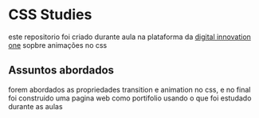 # CSS Studies

este repositorio foi criado durante aula na plataforma da [digital innovation one](https://digitalinnovation.one) sopbre animações no css

## Assuntos abordados

forem abordados as propriedades transition e animation no css, e no final foi construido uma pagina web como portifolio usando o que foi estudado durante as aulas 